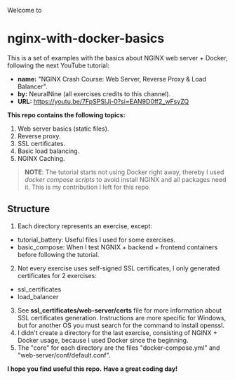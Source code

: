 Welcome to
# nginx-with-docker-basics

This is a set of examples with the basics about NGINX web server + Docker, following the next YouTube tutorial:

- **name:** "NGINX Crash Course: Web Server, Reverse Proxy & Load Balancer".
- **by:** NeuralNine (all exercises credits to this channel).
- **URL:** https://youtu.be/7FpSPSlJj-0?si=EAN9D0ff2_wFsyZQ


**This repo contains the following topics:**

1. Web server basics (static files).
2. Reverse proxy.
3. SSL certificates.
4. Basic load balancing.
5. NGINX Caching.

> **NOTE**: The tutorial starts not using Docker right away, thereby I used _docker compose scripts_ to avoid install NGINX and all packages need it. This is my contribution I left for this repo.


## Structure

1. Each directory represents an exercise, except:
  - tutorial_battery: Useful files I used for some exercises.
  - basic_compose: When I test NGNIX + backend + frontend containers before following the tutorial.
2. Not every exercise uses self-signed SSL certificates, I only generated certificates for 2 exercises:
  - ssl_certificates
  - load_balancer
3. See **ssl_certificates/web-server/certs** file for more information about SSL certificates generation. Instructions are more specific for Windows, but for another OS you must search for the command to install openssl.
4. I didn't create a directory for the last exercise, consisting of NGINX + Docker usage, because I used Docker since the beginning.
5. The "core" for each directory are the files "docker-compose.yml" and "web-server/conf/default.conf".


**I hope you find useful this repo.**
**Have a great coding day!**